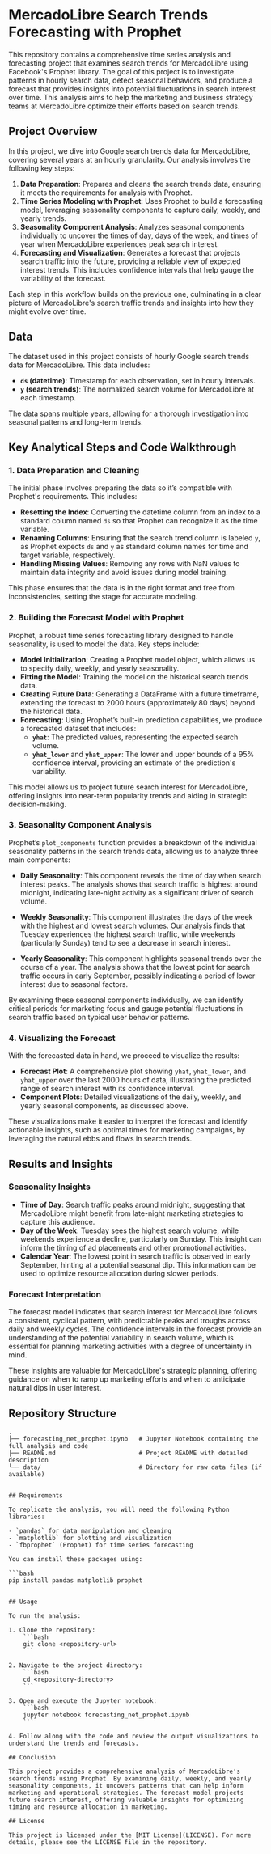 # MercadoLibre Search Trends Forecasting with Prophet

This repository contains a comprehensive time series analysis and forecasting project that examines search trends for MercadoLibre using Facebook's Prophet library. The goal of this project is to investigate patterns in hourly search data, detect seasonal behaviors, and produce a forecast that provides insights into potential fluctuations in search interest over time. This analysis aims to help the marketing and business strategy teams at MercadoLibre optimize their efforts based on search trends.

## Project Overview

In this project, we dive into Google search trends data for MercadoLibre, covering several years at an hourly granularity. Our analysis involves the following key steps:

1. **Data Preparation**: Prepares and cleans the search trends data, ensuring it meets the requirements for analysis with Prophet.
2. **Time Series Modeling with Prophet**: Uses Prophet to build a forecasting model, leveraging seasonality components to capture daily, weekly, and yearly trends.
3. **Seasonality Component Analysis**: Analyzes seasonal components individually to uncover the times of day, days of the week, and times of year when MercadoLibre experiences peak search interest.
4. **Forecasting and Visualization**: Generates a forecast that projects search traffic into the future, providing a reliable view of expected interest trends. This includes confidence intervals that help gauge the variability of the forecast.

Each step in this workflow builds on the previous one, culminating in a clear picture of MercadoLibre's search traffic trends and insights into how they might evolve over time.

## Data

The dataset used in this project consists of hourly Google search trends data for MercadoLibre. This data includes:
- **`ds` (datetime)**: Timestamp for each observation, set in hourly intervals.
- **`y` (search trends)**: The normalized search volume for MercadoLibre at each timestamp.

The data spans multiple years, allowing for a thorough investigation into seasonal patterns and long-term trends. 

## Key Analytical Steps and Code Walkthrough

### 1. Data Preparation and Cleaning

The initial phase involves preparing the data so it’s compatible with Prophet's requirements. This includes:
- **Resetting the Index**: Converting the datetime column from an index to a standard column named `ds` so that Prophet can recognize it as the time variable.
- **Renaming Columns**: Ensuring that the search trend column is labeled `y`, as Prophet expects `ds` and `y` as standard column names for time and target variable, respectively.
- **Handling Missing Values**: Removing any rows with NaN values to maintain data integrity and avoid issues during model training.

This phase ensures that the data is in the right format and free from inconsistencies, setting the stage for accurate modeling.

### 2. Building the Forecast Model with Prophet

Prophet, a robust time series forecasting library designed to handle seasonality, is used to model the data. Key steps include:
- **Model Initialization**: Creating a Prophet model object, which allows us to specify daily, weekly, and yearly seasonality.
- **Fitting the Model**: Training the model on the historical search trends data.
- **Creating Future Data**: Generating a DataFrame with a future timeframe, extending the forecast to 2000 hours (approximately 80 days) beyond the historical data.
- **Forecasting**: Using Prophet’s built-in prediction capabilities, we produce a forecasted dataset that includes:
  - **`yhat`**: The predicted values, representing the expected search volume.
  - **`yhat_lower`** and **`yhat_upper`**: The lower and upper bounds of a 95% confidence interval, providing an estimate of the prediction's variability.

This model allows us to project future search interest for MercadoLibre, offering insights into near-term popularity trends and aiding in strategic decision-making.

### 3. Seasonality Component Analysis

Prophet’s `plot_components` function provides a breakdown of the individual seasonality patterns in the search trends data, allowing us to analyze three main components:

- **Daily Seasonality**: This component reveals the time of day when search interest peaks. The analysis shows that search traffic is highest around midnight, indicating late-night activity as a significant driver of search volume.
  
- **Weekly Seasonality**: This component illustrates the days of the week with the highest and lowest search volumes. Our analysis finds that Tuesday experiences the highest search traffic, while weekends (particularly Sunday) tend to see a decrease in search interest.

- **Yearly Seasonality**: This component highlights seasonal trends over the course of a year. The analysis shows that the lowest point for search traffic occurs in early September, possibly indicating a period of lower interest due to seasonal factors.

By examining these seasonal components individually, we can identify critical periods for marketing focus and gauge potential fluctuations in search traffic based on typical user behavior patterns.

### 4. Visualizing the Forecast

With the forecasted data in hand, we proceed to visualize the results:
- **Forecast Plot**: A comprehensive plot showing `yhat`, `yhat_lower`, and `yhat_upper` over the last 2000 hours of data, illustrating the predicted range of search interest with its confidence interval.
- **Component Plots**: Detailed visualizations of the daily, weekly, and yearly seasonal components, as discussed above.

These visualizations make it easier to interpret the forecast and identify actionable insights, such as optimal times for marketing campaigns, by leveraging the natural ebbs and flows in search trends.

## Results and Insights

### Seasonality Insights

- **Time of Day**: Search traffic peaks around midnight, suggesting that MercadoLibre might benefit from late-night marketing strategies to capture this audience.
- **Day of the Week**: Tuesday sees the highest search volume, while weekends experience a decline, particularly on Sunday. This insight can inform the timing of ad placements and other promotional activities.
- **Calendar Year**: The lowest point in search traffic is observed in early September, hinting at a potential seasonal dip. This information can be used to optimize resource allocation during slower periods.

### Forecast Interpretation

The forecast model indicates that search interest for MercadoLibre follows a consistent, cyclical pattern, with predictable peaks and troughs across daily and weekly cycles. The confidence intervals in the forecast provide an understanding of the potential variability in search volume, which is essential for planning marketing activities with a degree of uncertainty in mind.

These insights are valuable for MercadoLibre's strategic planning, offering guidance on when to ramp up marketing efforts and when to anticipate natural dips in user interest.

## Repository Structure

```plaintext
.
├── forecasting_net_prophet.ipynb   # Jupyter Notebook containing the full analysis and code
├── README.md                       # Project README with detailed description
└── data/                           # Directory for raw data files (if available)


## Requirements

To replicate the analysis, you will need the following Python libraries:

- `pandas` for data manipulation and cleaning
- `matplotlib` for plotting and visualization
- `fbprophet` (Prophet) for time series forecasting

You can install these packages using:

```bash
pip install pandas matplotlib prophet


## Usage

To run the analysis:

1. Clone the repository:
    ```bash
    git clone <repository-url>
    ```

2. Navigate to the project directory:
    ```bash
    cd <repository-directory>
    ```

3. Open and execute the Jupyter notebook:
    ```bash
    jupyter notebook forecasting_net_prophet.ipynb
    ```

4. Follow along with the code and review the output visualizations to understand the trends and forecasts.

## Conclusion

This project provides a comprehensive analysis of MercadoLibre's search trends using Prophet. By examining daily, weekly, and yearly seasonality components, it uncovers patterns that can help inform marketing and operational strategies. The forecast model projects future search interest, offering valuable insights for optimizing timing and resource allocation in marketing.

## License

This project is licensed under the [MIT License](LICENSE). For more details, please see the LICENSE file in the repository.

